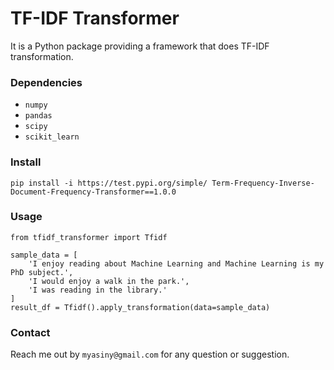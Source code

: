 # TF-IDF Transformer

It is a Python package providing a framework that does TF-IDF transformation. 

### Dependencies
- `numpy`
- `pandas`
- `scipy`
- `scikit_learn`

### Install
```
pip install -i https://test.pypi.org/simple/ Term-Frequency-Inverse-Document-Frequency-Transformer==1.0.0
```

### Usage
```
from tfidf_transformer import Tfidf

sample_data = [
    'I enjoy reading about Machine Learning and Machine Learning is my PhD subject.',
    'I would enjoy a walk in the park.',
    'I was reading in the library.'
]
result_df = Tfidf().apply_transformation(data=sample_data)
```

### Contact
Reach me out by `myasiny@gmail.com` for any question or suggestion.